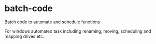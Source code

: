 # batch-code
Batch code to automate and schedule functions

For windows automated task including renaming, moving, scheduling and mapping drives etc.
